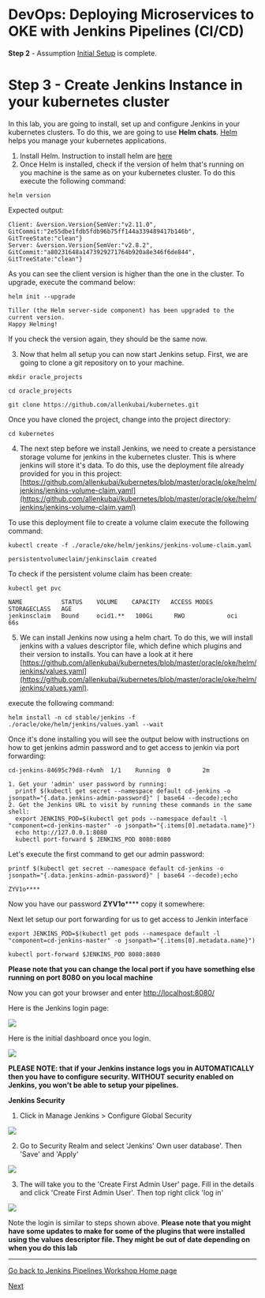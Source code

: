 # DevOps: Deploying Microservices to OKE with Jenkins Pipelines (CI/CD) #

**Step 2** - Assumption [Initial Setup](jenkins.pipelines.OKE2) is complete.
# Step 3 - Create Jenkins Instance in your kubernetes cluster #
In this lab, you are going to install, set up and configure Jenkins in your kubernetes clusters. To do this, we are going to use **Helm chats**. [Helm](https://helm.sh/) helps you manage your kubernetes applications.

1. Install Helm. Instruction to install helm are [here](https://helm.sh/docs/using_helm/#installing-helm)
2. Once Helm is installed, check if the version of helm that's running on you machine is the same as on your kubernetes cluster. To do this execute the following command:
```
helm version
```

Expected output:

```
Client: &version.Version{SemVer:"v2.11.0", GitCommit:"2e55dbe1fdb5fdb96b75ff144a339489417b146b", GitTreeState:"clean"}
Server: &version.Version{SemVer:"v2.8.2", GitCommit:"a80231648a1473929271764b920a8e346f6de844", GitTreeState:"clean"}
```

As you can see the client version is higher than the one in the cluster. To upgrade, execute the command below:

```
helm init --upgrade

Tiller (the Helm server-side component) has been upgraded to the current version.
Happy Helming!
```

If you check the version again, they should be the same now.

3. Now that helm all setup you can now start Jenkins setup. First, we are going to clone a git repository on to your machine. 

```
mkdir oracle_projects

cd oracle_projects

git clone https://github.com/allenkubai/kubernetes.git
```

Once you have cloned the project, change into the project directory:

```
cd kubernetes
```
4. The next step before we install Jenkins, we need to create a persistance storage volume for jenkins in the kubernetes cluster. This is where jenkins will store it's data. To do this, use the deployment file already provided for you in this project: [https://github.com/allenkubai/kubernetes/blob/master/oracle/oke/helm/jenkins/jenkins-volume-claim.yaml](https://github.com/allenkubai/kubernetes/blob/master/oracle/oke/helm/jenkins/jenkins-volume-claim.yaml)

To use this deployment file to create a volume claim execute the following command:

```
kubectl create -f ./oracle/oke/helm/jenkins/jenkins-volume-claim.yaml

persistentvolumeclaim/jenkinsclaim created
```

To check if the persistent volume claim has been create:

```
kubectl get pvc

NAME           STATUS    VOLUME    CAPACITY   ACCESS MODES   STORAGECLASS   AGE
jenkinsclaim   Bound     ocid1.**   100Gi      RWO            oci            66s
```
5. We can install Jenkins now using a helm chart. To do this, we will install jenkins with a values descriptor file, which define which plugins and their version to installs. You can have a look at it here [https://github.com/allenkubai/kubernetes/blob/master/oracle/oke/helm/jenkins/values.yaml](https://github.com/allenkubai/kubernetes/blob/master/oracle/oke/helm/jenkins/values.yaml).

execute the following command:

```
helm install -n cd stable/jenkins -f ./oracle/oke/helm/jenkins/values.yaml --wait
```
Once it's done installing you will see the output below with instructions on how to get jenkins admin password and to get access to jenkin via port forwarding:

```
cd-jenkins-84695c79d8-r4vmh  1/1    Running  0         2m

1. Get your 'admin' user password by running:
  printf $(kubectl get secret --namespace default cd-jenkins -o jsonpath="{.data.jenkins-admin-password}" | base64 --decode);echo
2. Get the Jenkins URL to visit by running these commands in the same shell:
  export JENKINS_POD=$(kubectl get pods --namespace default -l "component=cd-jenkins-master" -o jsonpath="{.items[0].metadata.name}")
  echo http://127.0.0.1:8080
  kubectl port-forward $ JENKINS_POD 8080:8080
```

Let's execute the first command to get our admin password:

```
printf $(kubectl get secret --namespace default cd-jenkins -o jsonpath="{.data.jenkins-admin-password}" | base64 --decode);echo

ZYV1o****
```
Now you have our password **ZYV1o****** copy it somewhere:

Next let setup our port forwarding for us to get access to Jenkin interface

```
export JENKINS_POD=$(kubectl get pods --namespace default -l "component=cd-jenkins-master" -o jsonpath="{.items[0].metadata.name}")

kubectl port-forward $JENKINS_POD 8080:8080
```
**Please note that you can change the local port if you have something else running on port 8080 on you local machine**

Now you can got your browser and enter [http://localhost:8080/](http://localhost:8080/)

Here is the Jenkins login page:

![](./images/jenkins_login.png)

Here is the initial dashboard once you login. 

![](./images/jenkins_login_initial_dash.png)

**PLEASE NOTE: that if your Jenkins instance logs you in AUTOMATICALLY then you have to configure security. WITHOUT security enabled on Jenkins, you won't be able to setup your pipelines.**

**Jenkins Security**

1. Click in Manage Jenkins > Configure Global Security

![](./images/jenkins_security_setup_1.png)

2. Go to Security Realm and select 'Jenkins' Own user database'. Then 'Save' and 'Apply'

![](./images/jenkins_security_setup_2.png)

3. The will take you to the 'Create First Admin User' page. Fill in the details and click 'Create First Admin User'. Then top right click 'log in'

![](./images/jenkins_security_setup_3.png)

Note the login is similar to steps shown above. 
**Please note that you might have some updates to make for some of the plugins that were installed using the values descriptor file. They  might be out of date depending on when you do this lab** 

---
[Go back to Jenkins Pipelines Workshop Home page](README.md)

[Next](jenkins.pipelines.OKE4.md)